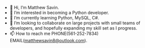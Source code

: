 - 👋 Hi, I’m Matthew Savin.
- 👀 I’m interested in becoming a Python developer.
- 🌱 I’m currently learning Python, MySQL, C#.
- 💞️ I’m looking to collaborate on large projects with small teams of developers, and hopefully expanding my skill set as I progress.
- 📫 How to reach me PHONE(561-252-7834) EMAIL(matthewsavin8@outlook.com).

<!---
bmj1630/bmj1630 is a ✨ special ✨ repository because its `README.md` (this file) appears on your GitHub profile.
You can click the Preview link to take a look at your changes.
--->
